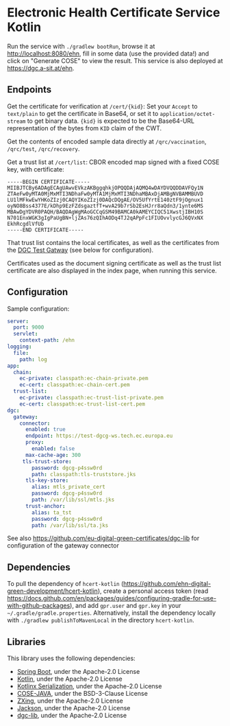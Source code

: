 # Electronic Health Certificate Service Kotlin

Run the service with `./gradlew bootRun`, browse it at <http://localhost:8080/ehn>, fill in some data (use the provided data!) and click on "Generate COSE" to view the result. This service is also deployed at <https://dgc.a-sit.at/ehn>.

## Endpoints

Get the certificate for verification at `/cert/{kid}`: Set your `Accept` to `text/plain` to get the certificate in Base64, or set it to `application/octet-stream` to get binary data.
`{kid}` is expected to be the Base64-URL representation of the bytes from `KID` claim of the CWT.

Get the contents of encoded sample data directly at `/qrc/vaccination`, `/qrc/test`, `/qrc/recovery`.

Get a trust list at `/cert/list`: CBOR encoded map signed with a fixed COSE key, with certificate:

```
-----BEGIN CERTIFICATE-----
MIIBJTCBy6ADAgECAgUAwvEVkzAKBggqhkjOPQQDAjAQMQ4wDAYDVQQDDAVFQy1N
ZTAeFw0yMTA0MjMxMTI3NDhaFw0yMTA1MjMxMTI3NDhaMBAxDjAMBgNVBAMMBUVD
LU1lMFkwEwYHKoZIzj0CAQYIKoZIzj0DAQcDQgAE/OV5UfYrtE140ztF9jOgnux1
oyNO8Bss4377E/kDhp9EzFZdsgaztfT+wvA29b7rSb2EsHJrr8aQdn3/1ynte6MS
MBAwDgYDVR0PAQH/BAQDAgWgMAoGCCqGSM49BAMCA0kAMEYCIQC51XwstjIBH10S
N701EnxWGK3gIgPaUgBN+ljZAs76zQIhAODq4TJ2qAPpFc1FIUOvvlycGJ6QVxNX
EkhRcgdlVfUb
-----END CERTIFICATE-----
```

That trust list contains the local certificates, as well as the certificates from the [DGC Test Gatway](https://github.com/eu-digital-green-certificates/dgc-gateway) (see below for configuration).

Certificates used as the document signing certificate as well as the trust list certificate are also displayed in the index page, when running this service.

## Configuration

Sample configuration:

```yaml
server:
  port: 9000
  servlet:
    context-path: /ehn
logging:
  file:
    path: log
app:
  chain:
    ec-private: classpath:ec-chain-private.pem
    ec-cert: classpath:ec-chain-cert.pem
  trust-list:
    ec-private: classpath:ec-trust-list-private.pem
    ec-cert: classpath:ec-trust-list-cert.pem
dgc:
  gateway:
    connector:
      enabled: true
      endpoint: https://test-dgcg-ws.tech.ec.europa.eu
      proxy:
        enabled: false
      max-cache-age: 300
     tls-trust-store:
        password: dgcg-p4ssw0rd
        path: classpath:tls-truststore.jks
      tls-key-store:
        alias: mtls_private_cert
        password: dgcg-p4ssw0rd
        path: /var/lib/ssl/mtls.jks
      trust-anchor:
        alias: ta_tst
        password: dgcg-p4ssw0rd
        path: /var/lib/ssl/ta.jks
```

See also <https://github.com/eu-digital-green-certificates/dgc-lib> for configuration of the gateway connector

## Dependencies

To pull the dependency of `hcert-kotlin` (<https://github.com/ehn-digital-green-development/hcert-kotlin>), create a personal access token (read <https://docs.github.com/en/packages/guides/configuring-gradle-for-use-with-github-packages>), and add `gpr.user` and `gpr.key` in your `~/.gradle/gradle.properties`. Alternatively, install the dependency locally with `./gradlew publishToMavenLocal` in the directory `hcert-kotlin`.

## Libraries

This library uses the following dependencies:
 - [Spring Boot](https://github.com/spring-projects/spring-boot), under the Apache-2.0 License
 - [Kotlin](https://github.com/JetBrains/kotlin), under the Apache-2.0 License
 - [Kotlinx Serialization](https://github.com/Kotlin/kotlinx.serialization), under the Apache-2.0 License
 - [COSE-JAVA](https://github.com/cose-wg/cose-java), under the BSD-3-Clause License
 - [ZXing](https://github.com/zxing/zxing), under the Apache-2.0 License
 - [Jackson](https://github.com/FasterXML/jackson-module-kotlin), under the Apache-2.0 License
 - [dgc-lib](https://github.com/eu-digital-green-certificates/dgc-lib), under the Apache-2.0 License
